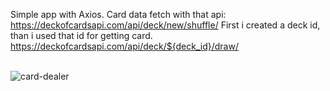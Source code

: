Simple app with Axios.
Card data fetch with that api: 
https://deckofcardsapi.com/api/deck/new/shuffle/
First i created a deck id, than i used that id for getting card.
https://deckofcardsapi.com/api/deck/${deck_id}/draw/
<br>
<br>

![card-dealer](https://user-images.githubusercontent.com/24496846/218288085-1538cfd0-6605-4fc9-a6df-61952a878887.gif)
